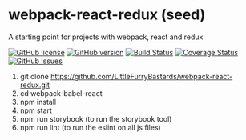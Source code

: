 # webpack-react-redux (seed)
A starting point for projects with webpack, react and redux

[![GitHub license](https://img.shields.io/badge/license-MIT-blue.svg)](https://raw.githubusercontent.com/LittleFurryBastards/webpack-babel-react/master/LICENSE)
[![GitHub version](https://badge.fury.io/gh/littlefurrybastards%2Fwebpack-babel-react.svg)](https://badge.fury.io/gh/littlefurrybastards%2Fwebpack-babel-react)
[![Build Status](https://travis-ci.org/LittleFurryBastards/webpack-babel-react.svg?branch=master)](https://travis-ci.org/LittleFurryBastards/webpack-babel-react)
[![Coverage Status](https://coveralls.io/repos/github/LittleFurryBastards/webpack-babel-react/badge.svg?branch=master)](https://coveralls.io/github/LittleFurryBastards/webpack-babel-react?branch=master)
[![GitHub issues](https://img.shields.io/github/issues/LittleFurryBastards/webpack-babel-react.svg)](https://github.com/LittleFurryBastards/webpack-babel-react/issues)

1. git clone https://github.com/LittleFurryBastards/webpack-react-redux.git
2. cd webpack-babel-react
3. npm install
4. npm start
5. npm run storybook (to run the storybook tool)
6. npm run lint (to run the eslint on all js files)

